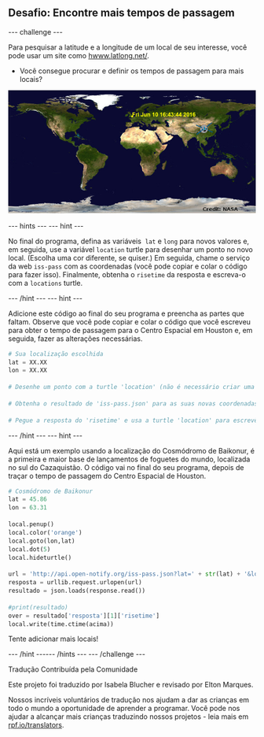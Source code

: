 ## Desafio: Encontre mais tempos de passagem

--- challenge ---

Para pesquisar a latitude e a longitude de um local de seu interesse, você pode usar um site como <a href="http://www.latlong.net/" target="_blank">hwww.latlong.net/</a>.

+ Você consegue procurar e definir os tempos de passagem para mais locais? 

![screenshot](images/iss-final.png)

--- hints ---
 --- hint ---

No final do programa, defina as variáveis ​​ `lat` e `long` para novos valores e, em seguida, use a variável `location` turtle para desenhar um ponto no novo local. (Escolha uma cor diferente, se quiser.) Em seguida, chame o serviço da web `iss-pass` com as coordenadas (você pode copiar e colar o código para fazer isso). Finalmente, obtenha o `risetime` da resposta e escreva-o com a `locations` turtle.

--- /hint --- --- hint ---

Adicione este código ao final do seu programa e preencha as partes que faltam. Observe que você pode copiar e colar o código que você escreveu para obter o tempo de passagem para o Centro Espacial em Houston e, em seguida, fazer as alterações necessárias.

```python
# Sua localização escolhida
lat = XX.XX
lon = XX.XX

# Desenhe um ponto com a turtle 'location' (não é necessário criar uma nova turtle), escolha uma cor diferente

# Obtenha o resultado de 'iss-pass.json' para as suas novas coordenadas

# Pegue a resposta do 'risetime' e usa a turtle 'location' para escrevê-lo no mapa
```

--- /hint --- --- hint ---

Aqui está um exemplo usando a localização do Cosmódromo de Baikonur, é a primeira e maior base de lançamentos de foguetes do mundo, localizada no sul do Cazaquistão. O código vai no final do seu programa, depois de traçar o tempo de passagem do Centro Espacial de Houston.

```python
# Cosmódromo de Baikonur
lat = 45.86
lon = 63.31

local.penup()
local.color('orange')
local.goto(lon,lat)
local.dot(5)
local.hideturtle()

url = 'http://api.open-notify.org/iss-pass.json?lat=' + str(lat) + '&lon=' + str(lon)
resposta = urllib.request.urlopen(url)
resultado = json.loads(response.read())

#print(resultado)
over = resultado['resposta'][1]['risetime']
local.write(time.ctime(acima))
```

Tente adicionar mais locais!

--- /hint ------ /hints --- --- /challenge ---

Tradução Contribuída pela Comunidade

Este projeto foi traduzido por Isabela Blucher e revisado por Elton Marques.

Nossos incríveis voluntários de tradução nos ajudam a dar as crianças em todo o mundo a oportunidade de aprender a programar. Você pode nos ajudar a alcançar mais crianças traduzindo nossos projetos - leia mais em [rpf.io/translators](https://rpf.io/translators).